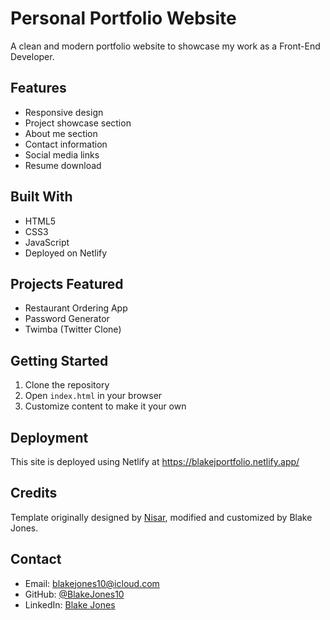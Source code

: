 # Personal Portfolio Website

A clean and modern portfolio website to showcase my work as a Front-End Developer.

## Features

- Responsive design
- Project showcase section
- About me section
- Contact information
- Social media links
- Resume download

## Built With

- HTML5
- CSS3
- JavaScript
- Deployed on Netlify

## Projects Featured

- Restaurant Ordering App
- Password Generator
- Twimba (Twitter Clone)

## Getting Started

1. Clone the repository
2. Open `index.html` in your browser
3. Customize content to make it your own

## Deployment

This site is deployed using Netlify at https://blakejportfolio.netlify.app/

## Credits

Template originally designed by [Nisar](https://github.com/nisarhassan12/portfolio-template), modified and customized by Blake Jones.

## Contact

- Email: blakejones10@icloud.com
- GitHub: [@BlakeJones10](https://github.com/BlakeJones10)
- LinkedIn: [Blake Jones](https://www.linkedin.com/in/blake-jones-b3bba829a/)
